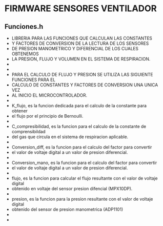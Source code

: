 # FIRMWARE SENSORES VENTILADOR

## Funciones.h
 *  LIBRERIA PARA LAS FUNCIONES QUE CALCULAN LAS CONSTANTES   
 *  Y FACTORES DE CONVERSION DE LA LECTURA DE LOS SENSORES       
 *  DE PRESION MANOMETRICO Y DIFERENCIAL DE LOS CUALES OBTENEMOS    
 *  LA PRESION, FLUJO Y VOLUMEN EN EL SISTEMA DE RESPIRACION.
 *  
 *  
 *  PARA EL CALCULO DE FLUJO Y PRESION SE UTILIZA LAS SIGUIENTE FUNCIONES PARA EL
 *  CALCULO DE CONSTANTES Y FACTORES DE CONVERSION UNA UNICA VEZ 
 *  AL INICIO EL MICROCONTROLADOR.
 *   
 *  K_flujo, es la funcion dedicada para el calculo de la constante para obtener
 *  el flujo por el principio de Bernoulli.
 * 
 *  C_compresibilidad, es la funcion para el calculo de la constante de comprensibildad
 *  del gas que circula en el sistema de respiracion aplicable.
 * 
 *  Conversion_diff, es la funcion para el calculo del factor para convertir
 *  el valor de voltaje digital a un valor de presion diferencial.  
 *
 *  Conversion_mano, es la funcion para el calculo del factor para convertir
 *  el valor de voltaje digital a un valor de presion diferencial.
 * 
 *  flujo, es la funcion para calcular el flujo resultante con el valor de voltaje digital
 *  obtenido en voltaje del sensor presion difencial (MPX10DP).
 * 
 *  presion, es la funcion para la presion resultante con el valor de voltaje digital
 *  obtenido del sensor de presion manometrica (ADP1101)
 * 
 *
 
